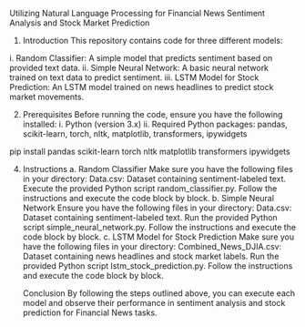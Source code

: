 Utilizing Natural Language Processing for Financial News Sentiment Analysis and Stock Market Prediction

1. Introduction
This repository contains code for three different models:

i. Random Classifier: A simple model that predicts sentiment based on provided text data.
ii. Simple Neural Network: A basic neural network trained on text data to predict sentiment.
iii. LSTM Model for Stock Prediction: An LSTM model trained on news headlines to predict stock market movements.


2. Prerequisites
Before running the code, ensure you have the following installed:
i. Python (version 3.x)
ii. Required Python packages: pandas, scikit-learn, torch, nltk, matplotlib, transformers, ipywidgets

pip install pandas scikit-learn torch nltk matplotlib transformers ipywidgets

4. Instructions
a. Random Classifier
	Make sure you have the following files in your directory:
	Data.csv: Dataset containing sentiment-labeled text.
	Execute the provided Python script random_classifier.py.
	Follow the instructions and execute the code block by block.
b. Simple Neural Network
	Ensure you have the following files in your directory:
	Data.csv: Dataset containing sentiment-labeled text.
	Run the provided Python script simple_neural_network.py.
	Follow the instructions and execute the code block by block.
c. LSTM Model for Stock Prediction
	Make sure you have the following files in your directory:
	Combined_News_DJIA.csv: Dataset containing news headlines and stock market labels.
	Run the provided Python script lstm_stock_prediction.py.
	Follow the instructions and execute the code block by block.

	Conclusion
By following the steps outlined above, you can execute each model and observe their performance in sentiment analysis and stock prediction for Financial News tasks.
